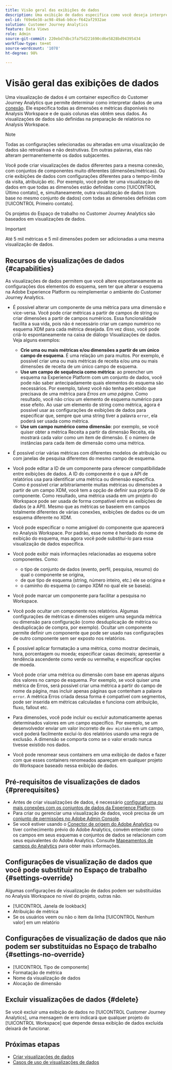 ```yaml
---
title: Visão geral das exibições de dados
description: Uma exibição de dados especifica como você deseja interpretar elementos dos dados na conexão do Customer Journey Analytics, como métricas, dimensões, sessões etc.
exl-id: f69e6e38-ac98-49a6-b0ce-f642af2932ae
solution: Customer Journey Analytics
feature: Data Views
role: Admin
source-git-commit: 220ebd7dbc3fa75d221690cd6e5828bd94395434
workflow-type: tm+mt
source-wordcount: '1078'
ht-degree: 98%

---
```


# Visão geral das exibições de dados

Uma visualização de dados é um container específico do Customer Journey Analytics que permite determinar como interpretar dados de uma [conexão](/help/connections/create-connection.md). Ele especifica todas as dimensões e métricas disponíveis no Analysis Workspace e de quais colunas elas obtêm seus dados. As visualizações de dados são definidas na preparação de relatórios no Analysis Workspace.

>[!NOTE]
>
>Todas as configurações selecionadas ou alteradas em uma visualização de dados são retroativas e não destrutivas. Em outras palavras, elas não alteram permanentemente os dados subjacentes.

Você pode criar visualizações de dados diferentes para a mesma conexão, com conjuntos de componentes muito diferentes (dimensões/métricas). Ou crie exibições de dados com configurações diferentes para o tempo-limite da visita, atribuição etc. Por exemplo, você pode ter uma visualização de dados em que todas as dimensões estão definidas como [!UICONTROL Último contato], e, simultaneamente, outra visualização de dados (com base no mesmo conjunto de dados) com todas as dimensões definidas com [!UICONTROL Primeiro contato].

Os projetos do Espaço de trabalho no Customer Journey Analytics são baseados em visualizações de dados.

>[!IMPORTANT]
>
>Até 5 mil métricas e 5 mil dimensões podem ser adicionadas a uma mesma visualização de dados.

## Recursos de visualizações de dados {#capabilities}

As visualizações de dados permitem que você altere espontaneamente as configurações dos elementos do esquema, sem ter que alterar o esquema na Adobe Experience Platform ou reimplementar o ambiente do Customer Journey Analytics.

* É possível alterar um componente de uma métrica para uma dimensão e vice-versa. Você pode criar métricas a partir de campos de string ou criar dimensões a partir de campos numéricos. Essa funcionalidade facilita a sua vida, pois não é necessário criar um campo numérico no esquema XDM para cada métrica desejada. Em vez disso, você pode criá-lo espontaneamente na caixa de diálogo Visualizações de dados. Veja alguns exemplos:
   * **Crie uma ou mais métricas e/ou dimensões a partir de um único campo de esquema**. É uma relação um para muitos. Por exemplo, é possível criar uma ou mais métricas de receita e/ou uma ou mais dimensões de receita de um único campo de esquema.
   * **Use um campo de sequência como métrica**: ao preencher um esquema na Experience Platform com um conjunto de dados, você pode não saber antecipadamente quais elementos do esquema são necessários. Por exemplo, talvez você não tenha percebido que precisava de uma métrica para *Erros em uma página*. Como resultado, você não criou um elemento de esquema numérico para esse efeito. Ao usar um elemento de string como métrica, agora é possível usar as configurações de exibições de dados para especificar que, sempre que uma string tiver a palavra `error`, ela poderá ser usada como métrica.
   * **Use um campo numérico como dimensão**: por exemplo, se você quiser obter a métrica Receita a partir da dimensão Receita, ela mostrará cada valor como um item de dimensão. E o número de instâncias para cada item de dimensão como uma métrica.

* É possível criar várias métricas com diferentes modelos de atribuição ou com janelas de pesquisa diferentes do mesmo campo de esquema.

* Você pode editar a ID de um componente para oferecer compatibilidade entre exibições de dados. A ID do componente é o que a API de relatórios usa para identificar uma métrica ou dimensão específica. Como é possível criar arbitrariamente muitas métricas ou dimensões a partir de um campo XDM, você tem a opção de definir sua própria ID de componente. Como resultado, uma métrica usada em um projeto do Workspace pode ser usada de forma compatível entre as exibições de dados (e a API). Mesmo que as métricas se baseiem em campos totalmente diferentes de várias conexões, exibições de dados ou de um esquema diferente no XDM.

* Você pode especificar o nome amigável do componente que aparecerá no Analysis Workspace. Por padrão, esse nome é herdado do nome de exibição do esquema, mas agora você pode substituí-lo para essa visualização de dados específica.

* Você pode exibir mais informações relacionadas ao esquema sobre componentes. Como:

   * o tipo de conjunto de dados (evento, perfil, pesquisa, resumo) do qual o componente se origina,
   * de que tipo de esquema (string, número inteiro, etc.) ele se origina e
   * o caminho do esquema (o campo XDM no qual ele se baseia).

* Você pode marcar um componente para facilitar a pesquisa no Workspace.

* Você pode ocultar um componente nos relatórios. Algumas configurações de métricas e dimensões exigem uma segunda métrica ou dimensão para configuração (como desduplicação de métrica ou desduplicação de compra, por exemplo). Ocultar um componente permite definir um componente que pode ser usado nas configurações de outro componente sem ser exposto nos relatórios.

* É possível aplicar formatação a uma métrica, como mostrar decimais, hora, porcentagem ou moeda; especificar casas decimais; apresentar a tendência ascendente como verde ou vermelha; e especificar opções de moeda.

* Você pode criar uma métrica ou dimensão com base em apenas alguns dos valores no campo de esquema. Por exemplo, se você quiser uma métrica de Erros, será possível criar uma métrica a partir do campo de nome da página, mas incluir apenas páginas que contenham a palavra `error`. A métrica Erros criada dessa forma é compatível com segmentos, pode ser inserida em métricas calculadas e funciona com atribuição, fluxo, fallout etc.

* Para dimensões, você pode incluir ou excluir automaticamente apenas determinados valores em um campo específico. Por exemplo, se um desenvolvedor enviar um valor incorreto de `dev mistake` em um campo, você poderá facilmente excluí-lo dos relatórios usando uma regra de exclusão. A dimensão se comporta como se o valor errado nunca tivesse existido nos dados.

* Você pode renomear seus containers em uma exibição de dados e fazer com que esses containers renomeados apareçam em qualquer projeto do Workspace baseado nessa exibição de dados.

## Pré-requisitos de visualizações de dados {#prerequisites}

* Antes de criar visualizações de dados, é necessário [configurar uma ou mais conexões com os conjuntos de dados da Experience Platform](/help/connections/create-connection.md).
* Para criar ou gerenciar uma visualização de dados, você precisa de um [conjunto de permissões no Adobe Admin Console](https://experienceleague.adobe.com/pt-br/docs/analytics-platform/using/cja-overview/cja-overview).
* Se você estiver usando o [Conector de origem do Adobe Analytics](/help/data-ingestion/analytics.md) ou tiver conhecimento prévio do Adobe Analytics, convém entender como os campos em seus esquemas e conjuntos de dados se relacionam com seus equivalentes do Adobe Analytics. Consulte [Mapeamentos de campos do Analytics](https://experienceleague.adobe.com/pt-br/docs/experience-platform/sources/connectors/adobe-applications/mapping/analytics) para obter mais informações.

## Configurações de visualização de dados que você pode substituir no Espaço de trabalho {#settings-override}

Algumas configurações de visualização de dados podem ser substituídas no Analysis Workspace no nível do projeto, outras não.

* [!UICONTROL Janela de lookback]
* Atribuição de métrica
* Se os usuários veem ou não o item da linha [!UICONTROL Nenhum valor] em um relatório

## Configurações de visualização de dados que não podem ser substituídas no Espaço de trabalho {#settings-no-override}

* [!UICONTROL Tipo de componente]
* Formatação de métrica
* Nome da visualização de dados
* Alocação de dimensão

## Excluir visualizações de dados {#delete}

Se você excluir uma exibição de dados no [!UICONTROL Customer Journey Analytics], uma mensagem de erro indicará que qualquer projeto do [!UICONTROL Workspace] que depende dessa exibição de dados excluída deixará de funcionar.

## Próximas etapas

* [Criar visualizações de dados](/help/data-views/create-dataview.md)
* [Casos de uso de visualizações de dados](/help/use-cases/data-views/data-views-usecases.md)
